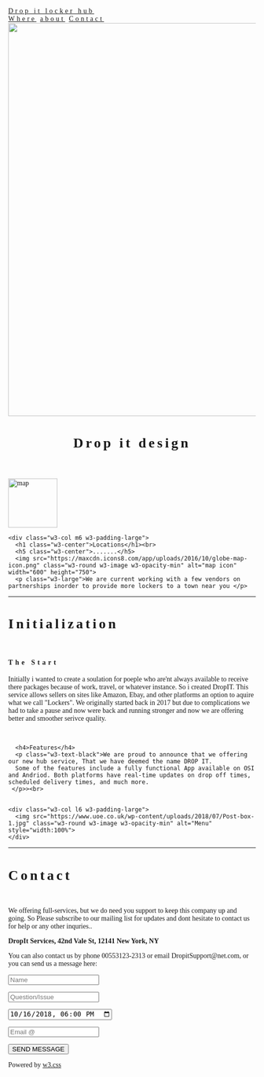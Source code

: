<!DOCTYPE html>
<html>
<title>W3.CSS Template</title>
<meta charset="UTF-8">
<meta name="viewport" content="width=device-width, initial-scale=1">
<link rel="stylesheet" href="https://www.w3schools.com/w3css/4/w3.css">
<style>
body {font-family: "Times New Roman", Georgia, Serif;}
h1,h2,h3,h4,h5,h6 {
    font-family: "Playfair Display";
    letter-spacing: 5px;
}
</style>
<body>

<!-- Navbar (sit on top) -->
<div class="w3-top">
  <div class="w3-bar w3-white w3-padding w3-card" style="letter-spacing:4px;">
    <a href="#home" class="w3-bar-item w3-button">Drop it locker hub</a>
    <!-- Right-sided navbar links. Hide them on small screens -->
    <div class="w3-right w3-hide-small">
      <a href="#about" class="w3-bar-item w3-button">Where</a>
      <a href="#menu" class="w3-bar-item w3-button">about</a>
      <a href="#contact" class="w3-bar-item w3-button">Contact</a>
    </div>
  </div>
</div>

<!-- Header -->
<header class="w3-display-container w3-content w3-wide" style="max-width:1600px;min-width:500px" id="home">
  <img class="w3-image" src="https://sõnumid.ee/wp-content/uploads/2018/10/SOL9907-copy.jpg" alt="Hamburger Catering" width="1600" height="800">
  <div class="w3-display-bottomleft w3-padding-large w3-opacity">
    <h1 class="w3-xxlarge">Drop it design</h1>
  </div>
</header>

<!-- Page content -->
<div class="w3-content" style="max-width:1100px">

  <!-- About Section -->
  <div class="w3-row w3-padding-64" id="about">
    <div class="w3-col m6 w3-padding-large w3-hide-small">
     <img src="https://maxcdn.icons8.com/app/uploads/2016/10/globe-map-icon.png" class="w3-round w3-image w3-opacity-min" alt="map" width="100" height="100">
    </div>

    <div class="w3-col m6 w3-padding-large">
      <h1 class="w3-center">Locations</h1><br>
      <h5 class="w3-center">.......</h5>
      <img src="https://maxcdn.icons8.com/app/uploads/2016/10/globe-map-icon.png" class="w3-round w3-image w3-opacity-min" alt="map icon" width="600" height="750">
      <p class="w3-large">We are current working with a few vendors on partnerships inorder to provide more lockers to a town near you </p>

  </div>
  
  <hr>
  
  <!-- Menu Section -->
  <div class="w3-row w3-padding-64" id="menu">
    <div class="w3-col l6 w3-padding-large">
      <h1 class="w3-center">Initialization</h1><br>
      <h4> The Start</h4>
      <p class= "w3-text-black"> Initially i wanted to create a soulation for poeple who are'nt always available to receive there packages because of work, travel, or whatever instance. So i created DropIT. This service allows sellers on sites like Amazon, Ebay, and other platforms an option to aquire what we call "Lockers". We originally started back in 2017 but due to complications we had to take a pause and now were back and running stronger and now we are offering better and smoother serivce quality.</p><br>
    
      <h4>Features</h4>
      <p class="w3-text-black">We are proud to announce that we offering our new hub service, That we have deemed the name DROP IT.
      Some of the features include a fully functional App available on OSI and Andriod. Both platforms have real-time updates on drop off times, scheduled delivery times, and much more.
     </p>><br>
     
 
    <div class="w3-col l6 w3-padding-large">
      <img src="https://www.uoe.co.uk/wp-content/uploads/2018/07/Post-box-1.jpg" class="w3-round w3-image w3-opacity-min" alt="Menu" style="width:100%">
    </div>
  </div>

  <hr>

  <!-- Contact Section -->
  <div class="w3-container w3-padding-64" id="contact">
    <h1>Contact</h1><br>
    <p>We offering full-services, but we do need you support to keep this company up and going. So Please subscribe to our mailing list for updates and dont hesitate to contact us for help or any other inquries..</p>
    <p class="w3-text-blue-grey w3-large"><b>DropIt Services, 42nd Vale St, 12141 New York, NY</b></p>
    <p>You can also contact us by phone 00553123-2313 or email DropitSupport@net.com, or you can send us a message here:</p>
    <form action="/action_page.php" target="_blank">
      <p><input class="w3-input w3-padding-16" type="text" placeholder="Name" required name="Name"></p>
      <p><input class="w3-input w3-padding-16" type="number" placeholder="Question/Issue" required name="People"></p>
      <p><input class="w3-input w3-padding-16" type="datetime-local" placeholder="Date and time" required name="date" value="2018-10-16T18:00"></p>
      <p><input class="w3-input w3-padding-16" type="text" placeholder="Email @" required name="Message"></p>
      <p><button class="w3-button w3-light-grey w3-section" type="submit">SEND MESSAGE</button></p>
    </form>
  </div>
  
<!-- End page content -->
</div>

<!-- Footer -->
<footer class="w3-center w3-light-grey w3-padding-32">
  <p>Powered by <a href="https://www.w3schools.com/w3css/default.asp" title="W3.CSS" target="_blank" class="w3-hover-text-green">w3.css</a></p>
</footer>

</body>
</html>
